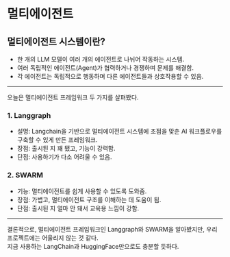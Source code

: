 # 멀티에이전트

## 멀티에이전트 시스템이란?  
- 한 개의 LLM 모델이 여러 개의 에이전트로 나뉘어 작동하는 시스템.  
- 여러 독립적인 에이전트(Agent)가 협력하거나 경쟁하며 문제를 해결함.  
- 각 에이전트는 독립적으로 행동하며 다른 에이전트들과 상호작용할 수 있음.  

---

오늘은 멀티에이전트 프레임워크 두 가지를 살펴봤다.  

### 1. Langgraph  
- 설명: Langchain을 기반으로 멀티에이전트 시스템에 초점을 맞춘 AI 워크플로우를 구축할 수 있게 만든 프레임워크.  
- 장점: 출시된 지 꽤 됐고, 기능이 강력함.  
- 단점: 사용하기가 다소 어려울 수 있음.  

### 2. SWARM  
- 기능: 멀티에이전트를 쉽게 사용할 수 있도록 도와줌.  
- 장점: 가볍고, 멀티에이전트 구조를 이해하는 데 도움이 됨.  
- 단점: 출시된 지 얼마 안 돼서 교육용 느낌이 강함.  

---

결론적으로, 멀티에이전트 프레임워크인 Langgraph와 SWARM을 알아봤지만, 우리 프로젝트에는 어울리지 않는 것 같다.  
지금 사용하는 LangChain과 HuggingFace만으로도 충분할 듯하다.
